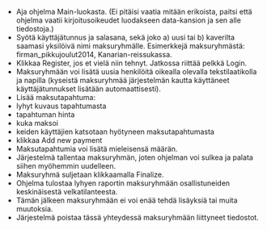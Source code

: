* Aja ohjelma Main-luokasta. (Ei pitäisi vaatia mitään erikoista, paitsi että ohjelma vaatii kirjoitusoikeudet luodakseen data-kansion ja sen alle tiedostoja.)
* Syötä käyttäjätunnus ja salasana, sekä joko a) uusi tai b) kaverilta saamasi yksilöivä nimi maksuryhmälle. Esimerkkejä maksuryhmästä: firman_pikkujoulut2014, Kanarian-reissukassa.
* Klikkaa Register, jos et vielä niin tehnyt. Jatkossa riittää pelkkä Login.
* Maksuryhmään voi lisätä uusia henkilöitä oikealla olevalla tekstilaatikolla ja napilla (kyseistä maksuryhmää järjestelmän kautta käyttäneet käyttäjätunnukset lisätään automaattisesti).
* Lisää maksutapahtuma:
 * lyhyt kuvaus tapahtumasta
 * tapahtuman hinta
 * kuka maksoi
 * keiden käyttäjien katsotaan hyötyneen maksutapahtumasta
 * klikkaa Add new payment
* Maksutapahtumia voi lisätä mieleisensä määrän.
* Järjestelmä tallentaa maksuryhmän, joten ohjelman voi sulkea ja palata siihen myöhemmin uudelleen.
* Maksuryhmä suljetaan klikkaamalla Finalize.
 * Ohjelma tulostaa lyhyen raportin maksuryhmään osallistuneiden keskinäisestä velkatilanteesta.
 * Tämän jälkeen maksuryhmään ei voi enää tehdä lisäyksiä tai muita muutoksia. 
 * Järjestelmä poistaa tässä yhteydessä maksuryhmään liittyneet tiedostot.